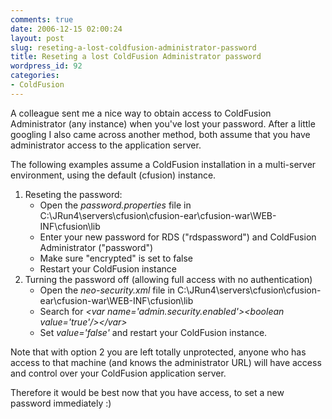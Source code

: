 ```yaml
---
comments: true
date: 2006-12-15 02:00:24
layout: post
slug: reseting-a-lost-coldfusion-administrator-password
title: Reseting a lost ColdFusion Administrator password
wordpress_id: 92
categories:
- ColdFusion
---
```


A colleague sent me a nice way to obtain access to ColdFusion Administrator (any instance) when you've lost your password. After a little googling I also came across another method, both assume that you have administrator access to the application server.

The following examples assume a ColdFusion installation in a multi-server environment, using the default (cfusion) instance.

1. Reseting the password:
	* Open the _password.properties_ file in C:\JRun4\servers\cfusion\cfusion-ear\cfusion-war\WEB-INF\cfusion\lib
	* Enter your new password for RDS ("rdspassword") and ColdFusion Administrator ("password")
	* Make sure "encrypted" is set to false
	* Restart your ColdFusion instance
2. Turning the password off (allowing full access with no authentication)
	* Open the _neo-security.xml_ file in C:\JRun4\servers\cfusion\cfusion-ear\cfusion-war\WEB-INF\cfusion\lib
	* Search for _&lt;var name='admin.security.enabled'&gt;&lt;boolean value='true'/&gt;&lt;/var&gt;_
	* Set _value='false'_ and restart your ColdFusion instance.

Note that with option 2 you are left totally unprotected, anyone who has access to that machine (and knows the administrator URL) will have access and control over your ColdFusion application server.

Therefore it would be best now that you have access, to set a new password immediately :)
